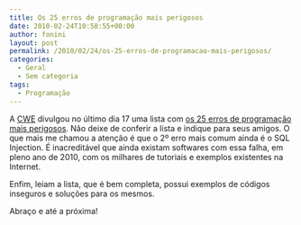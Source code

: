 ```yaml
---
title: Os 25 erros de programação mais perigosos
date: 2010-02-24T10:58:55+00:00
author: fonini
layout: post
permalink: /2010/02/24/os-25-erros-de-programacao-mais-perigosos/
categories:
  - Geral
  - Sem categoria
tags:
  - Programação
---
```

A <a href="http://cwe.mitre.org" rel="externo">CWE</a> divulgou no último dia 17 uma lista com <a href="http://cwe.mitre.org/top25/" rel="externo">os 25 erros de programação mais perigosos</a>. Não deixe de conferir a lista e indique para seus amigos. O que mais me chamou a atenção é que o 2º erro mais comum ainda é o SQL Injection. É inacreditável que ainda existam softwares com essa falha, em pleno ano de 2010, com os milhares de tutoriais e exemplos existentes na Internet.

Enfim, leiam a lista, que é bem completa, possui exemplos de códigos inseguros e soluções para os mesmos.

Abraço e até a próxima!